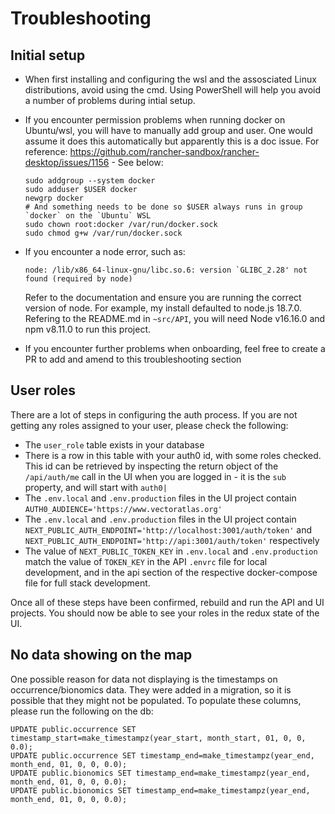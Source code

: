 # Troubleshooting

## Initial setup

- When first installing and configuring the wsl and the assosciated Linux distributions, avoid using the cmd. Using PowerShell will help you avoid a number of problems during intial setup.

- If you encounter permission problems when running docker on Ubuntu/wsl, you will have to manually add group and user. One would assume it does this automatically but apparently this is a doc issue. For reference: https://github.com/rancher-sandbox/rancher-desktop/issues/1156 - See below:

   ```
   sudo addgroup --system docker
   sudo adduser $USER docker
   newgrp docker
   # And something needs to be done so $USER always runs in group `docker` on the `Ubuntu` WSL
   sudo chown root:docker /var/run/docker.sock
   sudo chmod g+w /var/run/docker.sock
   ```

- If you encounter a node error, such as:

   ```
   node: /lib/x86_64-linux-gnu/libc.so.6: version `GLIBC_2.28' not found (required by node)
   ```

   Refer to the documentation and ensure you are running the correct version of node. For example, my install defaulted to node.js 18.7.0. Refering to the README.md in `~src/API`, you will need Node v16.16.0 and npm v8.11.0 to run this project.

- If you encounter further problems when onboarding, feel free to create a PR to add and amend to this troubleshooting section

## User roles

There are a lot of steps in configuring the auth process. If you are not getting any roles assigned to your user, please check the following:
 - The `user_role` table exists in your database
 - There is a row in this table with your auth0 id, with some roles checked. This id can be retrieved by inspecting the return object of the `/api/auth/me` call in the UI when you are logged in - it is the `sub` property, and will start with `auth0|`
  - The `.env.local` and `.env.production` files in the UI project contain `AUTH0_AUDIENCE='https://www.vectoratlas.org'`
 - The `.env.local` and `.env.production` files in the UI project contain `NEXT_PUBLIC_AUTH_ENDPOINT='http://localhost:3001/auth/token'` and `NEXT_PUBLIC_AUTH_ENDPOINT='http://api:3001/auth/token'` respectively
 - The value of `NEXT_PUBLIC_TOKEN_KEY` in `.env.local` and `.env.production` match the value of `TOKEN_KEY` in the API `.envrc` file for local development, and in the api section of the respective docker-compose file for full stack development.

Once all of these steps have been confirmed, rebuild and run the API and UI projects. You should now be able to see your roles in the redux state of the UI.

## No data showing on the map

One possible reason for data not displaying is the timestamps on occurrence/bionomics data. They were added in a migration, so it is possible that they might not be populated. To populate these columns, please run the following on the db:
```
UPDATE public.occurrence SET timestamp_start=make_timestampz(year_start, month_start, 01, 0, 0, 0.0);
UPDATE public.occurrence SET timestamp_end=make_timestampz(year_end, month_end, 01, 0, 0, 0.0);
UPDATE public.bionomics SET timestamp_end=make_timestampz(year_end, month_end, 01, 0, 0, 0.0);
UPDATE public.bionomics SET timestamp_end=make_timestampz(year_end, month_end, 01, 0, 0, 0.0);
```
